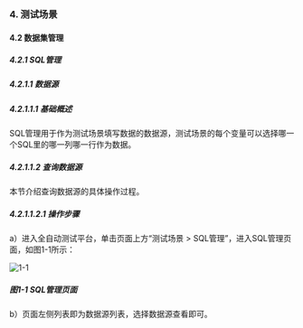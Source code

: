 ### 4. 测试场景

#### 4.2 数据集管理

##### 4.2.1 SQL管理

##### 4.2.1.1 数据源

##### 4.2.1.1.1 基础概述

SQL管理用于作为测试场景填写数据的数据源，测试场景的每个变量可以选择哪一个SQL里的哪一列哪一行作为数据。

##### 4.2.1.1.2 查询数据源

本节介绍查询数据源的具体操作过程。

##### 4.2.1.1.2.1 操作步骤

a）进入全自动测试平台，单击页面上方“测试场景 > SQL管理”，进入SQL管理页面，如图1-1所示：

![1-1](https://www.feisuanyz.com/fstest/cscj/datamanage/sqlmanage/1.png)

##### 图1-1 SQL管理页面

b）页面左侧列表即为数据源列表，选择数据源查看即可。
